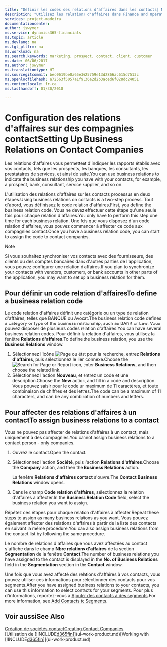 ```yaml
---
title: "Définir les codes des relations d'affaires dans les contacts| Microsoft Docs"
description: "Utilisez les relations d'affaires dans Finance and Operations, Business edition pour vous aider avec le marketing et désigner les rapports établis avec vos prospects, clients, notamment les banques ou les prestataires de services."
services: project-madeira
documentationcenter: 
author: jswymer
ms.service: dynamics365-financials
ms.topic: article
ms.devlang: na
ms.tgt_pltfrm: na
ms.workload: na
ms.search.keywords: marketing, prospect, contact, client, customer
ms.date: 06/06/2017
ms.author: jswymer
ms.translationtype: HT
ms.sourcegitcommit: bec0619be0a65e3625759e13d2866ac615d7513c
ms.openlocfilehash: a72563f5057a1f9136a2d2b3aced6f028dc24051
ms.contentlocale: fr-ca
ms.lasthandoff: 01/30/2018

---
```

# <a name="setting-up-business-relations-on-contact-companies"></a><span data-ttu-id="fb009-103">Configuration des relations d'affaires sur des compagnies contact</span><span class="sxs-lookup"><span data-stu-id="fb009-103">Setting Up Business Relations on Contact Companies</span></span>
<span data-ttu-id="fb009-104">Les relations d'affaires vous permettent d'indiquer les rapports établis avec vos contacts, tels que les prospects, les banques, les consultants, les prestataires de services, et ainsi de suite.</span><span class="sxs-lookup"><span data-stu-id="fb009-104">You can use business relations to indicate the business relationship you have with your contacts, for example, a prospect, bank, consultant, service supplier, and so on.</span></span>

<span data-ttu-id="fb009-105">L'utilisation des relations d'affaires sur les contacts processus en deux étapes.</span><span class="sxs-lookup"><span data-stu-id="fb009-105">Using business relations on contacts is a two-step process.</span></span> <span data-ttu-id="fb009-106">Tout d'abord, vous définissez le code relation d'affaires.</span><span class="sxs-lookup"><span data-stu-id="fb009-106">First, you define the business relation code.</span></span> <span data-ttu-id="fb009-107">Vous ne devez effectuer cette étape qu'une seule fois pour chaque relation d'affaires.</span><span class="sxs-lookup"><span data-stu-id="fb009-107">You only have to perform this step one time for each business relation.</span></span> <span data-ttu-id="fb009-108">Une fois que vous disposez d'un code relation d'affaires, vous pouvez commencer à affecter ce code aux compagnies contact.</span><span class="sxs-lookup"><span data-stu-id="fb009-108">Once you have a business relation code, you can start to assign the code to contact companies.</span></span>

> [!NOTE]  
>   <span data-ttu-id="fb009-109">Si vous souhaitez synchroniser vos contacts avec des fournisseurs, des clients ou des comptes bancaires dans d'autres parties de l'application, vous pouvez configurer une relation d'affaires.</span><span class="sxs-lookup"><span data-stu-id="fb009-109">If you plan to synchronize your contacts with vendors, customers, or bank accounts in other parts of the application, you may want to set up a business relation for them.</span></span>

## <a name="to-define-a-business-relation-code"></a><span data-ttu-id="fb009-110">Pour définir un code relation d'affaires</span><span class="sxs-lookup"><span data-stu-id="fb009-110">To define a business relation code</span></span>
<span data-ttu-id="fb009-111">Le code relation d'affaires définit une catégorie ou un type de relation d'affaires, telles que BANQUE ou Avocat.</span><span class="sxs-lookup"><span data-stu-id="fb009-111">The business relation code defines a category or type of the business relationship, such as BANK or Law.</span></span> <span data-ttu-id="fb009-112">Vous pouvez disposer de plusieurs codes relation d'affaires.</span><span class="sxs-lookup"><span data-stu-id="fb009-112">You can have several business relation codes.</span></span> <span data-ttu-id="fb009-113">Pour définir la relation d'affaires, vous utilisez la fenêtre **Relations d'affaires**.</span><span class="sxs-lookup"><span data-stu-id="fb009-113">To define the business relation, you use the **Business Relations** window.</span></span>

1. <span data-ttu-id="fb009-114">Sélectionnez l'icône ![Page ou état pour la recherche](media/ui-search/search_small.png "icône Page ou état pour la recherche"), entrez **Relations d'affaires**, puis sélectionnez le lien connexe.</span><span class="sxs-lookup"><span data-stu-id="fb009-114">Choose the ![Search for Page or Report](media/ui-search/search_small.png "Search for Page or Report icon") icon, enter **Business Relations**, and then choose the related link.</span></span>
2. <span data-ttu-id="fb009-115">Sélectionnez l'action **Nouveau**, et entrez un code et une description.</span><span class="sxs-lookup"><span data-stu-id="fb009-115">Choose the **New** action, and fill in a code and description.</span></span> <span data-ttu-id="fb009-116">Vous pouvez saisir pour le code un maximum de 11 caractères, et toute combinaison de chiffres et des lettres.</span><span class="sxs-lookup"><span data-stu-id="fb009-116">The code can be a maximum of 11 characters, and can be any combination of numbers and letters.</span></span>

## <a name="AssignBusRelContact"></a> <span data-ttu-id="fb009-117">Pour affecter des relations d'affaires à un contact</span><span class="sxs-lookup"><span data-stu-id="fb009-117">To assign business relations to a contact</span></span>
<span data-ttu-id="fb009-118">Vous ne pouvez pas affecter de relations d'affaires à un contact, mais uniquement à des compagnies.</span><span class="sxs-lookup"><span data-stu-id="fb009-118">You cannot assign business relations to a contact person - only companies.</span></span>

1. <span data-ttu-id="fb009-119">Ouvrez le contact.</span><span class="sxs-lookup"><span data-stu-id="fb009-119">Open the contact.</span></span>
2. <span data-ttu-id="fb009-120">Sélectionnez l'action **Société**, puis l'action **Relations d'affaires**.</span><span class="sxs-lookup"><span data-stu-id="fb009-120">Choose the **Company** action, and then the **Business Relations** action.</span></span>

    <span data-ttu-id="fb009-121">La fenêtre **Relations d'affaires contact** s'ouvre.</span><span class="sxs-lookup"><span data-stu-id="fb009-121">The **Contact Business Relations** window opens.</span></span>
3. <span data-ttu-id="fb009-122">Dans le champ **Code relation d'affaires**, sélectionnez la relation d'affaires à affecter.</span><span class="sxs-lookup"><span data-stu-id="fb009-122">In the **Business Relation Code** field, select the business relation you want to assign.</span></span>

<span data-ttu-id="fb009-123">Répétez ces étapes pour chaque relation d'affaires à affecter.</span><span class="sxs-lookup"><span data-stu-id="fb009-123">Repeat these steps to assign as many business relations as you want.</span></span> <span data-ttu-id="fb009-124">Vous pouvez également affecter des relations d'affaires à partir de la liste des contacts en suivant la même procédure.</span><span class="sxs-lookup"><span data-stu-id="fb009-124">You can also assign business relations from the contact list by following the same procedure.</span></span>

<span data-ttu-id="fb009-125">Le nombre de relations d'affaires que vous avez affectées au contact s'affiche dans le champ **Nbre relations d'affaires** de la section **Segmentation** de la fenêtre **Contact**.</span><span class="sxs-lookup"><span data-stu-id="fb009-125">The number of business relations you have assigned to the contact is displayed in the **No. of Business Relations** field in the **Segmentation** section in the **Contact** window.</span></span>

<span data-ttu-id="fb009-126">Une fois que vous avez affecté des relations d'affaires à vos contacts, vous pouvez utiliser ces informations pour sélectionner des contacts pour vos segments.</span><span class="sxs-lookup"><span data-stu-id="fb009-126">After you have assigned business relations to your contacts, you can use this information to select contacts for your segments.</span></span> <span data-ttu-id="fb009-127">Pour plus d'informations, reportez-vous à [Ajouter des contacts à des segments](marketing-add-contact-segment.md).</span><span class="sxs-lookup"><span data-stu-id="fb009-127">For more information, see [Add Contacts to Segments](marketing-add-contact-segment.md).</span></span>

## <a name="see-also"></a><span data-ttu-id="fb009-128">Voir aussi</span><span class="sxs-lookup"><span data-stu-id="fb009-128">See Also</span></span>
[<span data-ttu-id="fb009-129">Création de sociétés contact</span><span class="sxs-lookup"><span data-stu-id="fb009-129">Creating Contact Companies</span></span>](marketing-create-contact-companies.md)  
<span data-ttu-id="fb009-130">[Utilisation de [!INCLUDE[d365fin](includes/d365fin_md.md)]](ui-work-product.md)</span><span class="sxs-lookup"><span data-stu-id="fb009-130">[Working with [!INCLUDE[d365fin](includes/d365fin_md.md)]](ui-work-product.md)</span></span>

